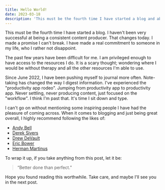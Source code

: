```yaml
---
title: Hello World!
date: 2023-03-18
description: 'This must be the fourth time I have started a blog and abandoned it. That changes today.'
---
```

This must be the fourth time I have started a blog. I haven't been very successful at being a consistent content producer. That changes today. I made a promise I can't break. I have made a real commitment to someone in my life, who I rather not disappoint.

The past few years have been difficult for me. I am privileged enough to have access to the resources I do. It is a scary thought; wondering where I would be without therapy and all the other resources I'm able to use.

Since June 2022, I have been pushing myself to journal more often. Note-taking has changed the way I digest information. I've experienced the "productivity app rodeo". Jumping from productivity app to productivity app. Never settling, never producing content, just focused on the "workflow". I think I'm past that. It's time I sit down and type.

I can't go on without mentioning some inspiring people I have had the pleasure of coming across. When it comes to blogging and just being great overall, I highly recommend following the likes of:
- [Andy Bell](https://andy-bell.co.uk/)
- [Derek Sivers](https://sive.rs/)
- [Drew DeVault](https://drewdevault.com/)
- [Eric Bower](https://erock.prose.sh/)
- [Herman Martinus](https://herman.bearblog.dev/)

To wrap it up, if you take anything from this post, let it be:

>“Better done than perfect.”

Hope you found reading this worthwhile. Take care, and maybe I'll see you in the next post.